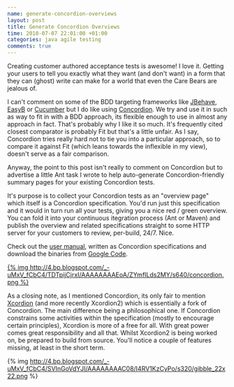```yaml
---
name: generate-concordion-overviews
layout: post
title: Generate Concordion Overviews
time: 2010-07-07 22:01:00 +01:00
categories: java agile testing
comments: true
---
```


Creating customer authored acceptance tests is awesome! I love it. Getting your users to tell you exactly what they want (and don't want) in a form that they can (ghost) write can make for a world that even the Care Bears are jealous of.
  
I can't comment on some of the BDD targeting frameworks like
[JBehave](http://jbehave.org/), [EasyB](http://www.easyb.org/) or
[Cucumber](http://cukes.info/) but I do like using
[Concordion](http://www.concordion.org/). We try and use it in such as way to
fit in with a BDD approach, its flexible enough to use in almost any approach
in fact. That's probably why I like it so much. It's frequently cited closest
comparator is probably Fit but that's a little unfair. As I say, Concordion
tries really hard not to tie you into a particular approach, so to compare it
against Fit (which leans towards the inflexible in my view), doesn't serve as
a fair comparison.

  
Anyway, the point to this post isn't really to comment on Concordion but to
advertise a little Ant task I wrote to help auto-generate Concordion-friendly
summary pages for your existing Concordion tests.

<!-- more -->
  
It's purpose is to collect your Concordion tests as an "overview page" which
itself is a Concordion specification. You'd run just this specification and it
would in turn run all your tests, giving you a nice red / green overview. You
can fold it into your continuous itegration process (Ant or Maven) and publish
the overview and related specifications straight to some HTTP server for your
customers to review, per-build, 24/7. Nice.

  

Check out the [user manual](http://badrobot.googlecode.com/svn/trunk/bad.robot/concordion-ant-task/manual/Overview.html), written as Concordion
specifications and download the binaries from [Google Code](http://code.google.com/p/badrobot/downloads/list).

[](http://code.google.com/p/badrobot/wiki/ConcordionAntTask)

[{% img http://4.bp.blogspot.com/_-uMxV_fCbC4/TDTpijCjrxI/AAAAAAAAEoA/ZYmfILds2MY/s640/concordion.png %}](http://4.bp.blogspot.com/_-uMxV_fCbC4/TDTpijCjrxI/AAAAAAAAEoA/ZYmfILds2MY/s1600/concordion.png)

  
As a closing note, as I mentioned Concordion, its only fair to mention
[Xcordion](http://code.google.com/p/xcordion/) (and more recently Xcordion2)
which is essentially a fork of Concordion. The main difference being a
philosophical one. If Concordion constrains some activities within the
specification (mostly to encourage certain principles), Xcordion is more of a
free for all. With great power comes great responsibility and all that. Whilst
Xcordion2 is being worked on, be prepared to build from source. You'll notice
a couple of features missing, at least in the short term.


{% img http://4.bp.blogspot.com/_-uMxV_fCbC4/SVInGoVdYJI/AAAAAAAAC08/I4RV1KzCyPo/s320/gibble_22x22.png %}


